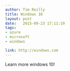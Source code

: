 ```yaml
---
author: Tim Reilly 
title: Windows 10
layout: post
date:   2015-09-23 17:11:19
tags: 
- azure
- microsoft 
- windows

link: http://windows.com
---
```


Learn more windows 10!